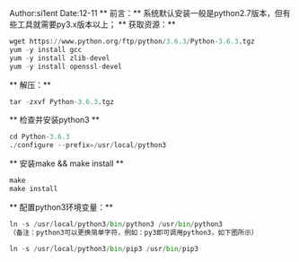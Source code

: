 Author:si1ent
Date:12-11
** 前言：**
系统默认安装一般是python2.7版本，但有些工具就需要py3.x版本以上；
** 获取资源：**
```python
wget https://www.python.org/ftp/python/3.6.3/Python-3.6.3.tgz 
yum -y install gcc 
yum -y install zlib-devel 
yum -y install openssl-devel

```
** 解压：**
```python
tar -zxvf Python-3.6.3.tgz
```
** 检查并安装python3 **
```python
cd Python-3.6.3
./configure --prefix=/usr/local/python3
```
** 安装make && make install **
```python
make 
make install
```
** 配置python3环境变量：**
```python
ln -s /usr/local/python3/bin/python3 /usr/bin/python3 
（备注：python3可以更换简单字符，例如：py3即可调用python3，如下图所示）
```

```python
ln -s /usr/local/python3/bin/pip3 /usr/bin/pip3
```
